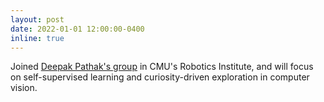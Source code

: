 ```yaml
---
layout: post
date: 2022-01-01 12:00:00-0400
inline: true
---
```


Joined [Deepak Pathak's group][pathak] in CMU's Robotics Institute, and will focus on self-supervised learning and curiosity-driven exploration in computer vision.

[pathak]: http://www.cs.cmu.edu/~dpathak/
